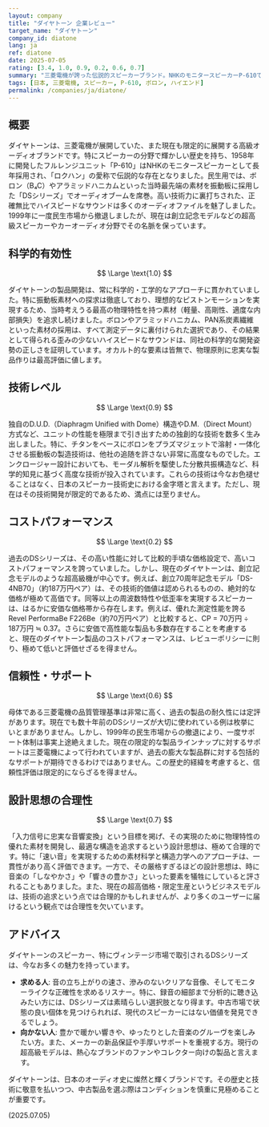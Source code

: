 ```yaml
---
layout: company
title: "ダイヤトーン 企業レビュー"
target_name: "ダイヤトーン"
company_id: diatone
lang: ja
ref: diatone
date: 2025-07-05
rating: [3.4, 1.0, 0.9, 0.2, 0.6, 0.7]
summary: "三菱電機が誇った伝説的スピーカーブランド。NHKのモニタースピーカーP-610でその名を馳せ、ボロンやアラミッドといった先進素材を駆使したDSシリーズで一時代を築いた。その技術力は今なお語り継がれるが、1999年の民生市場撤退を経て、現在は高級カーオーディオや限定的な超高級スピーカーの生産に留まる。過去の栄光は絶大だが、現在の限定的な活動と超高価格路線が、評価を複雑にしている。"
tags: [日本, 三菱電機, スピーカー, P-610, ボロン, ハイエンド]
permalink: /companies/ja/diatone/
---
```


## 概要

ダイヤトーンは、三菱電機が展開していた、また現在も限定的に展開する高級オーディオブランドです。特にスピーカーの分野で輝かしい歴史を持ち、1958年に開発したフルレンジユニット「P-610」はNHKのモニタースピーカーとして長年採用され、「ロクハン」の愛称で伝説的な存在となりました。民生用では、ボロン（B₄C）やアラミッドハニカムといった当時最先端の素材を振動板に採用した「DSシリーズ」でオーディオブームを席巻。高い技術力に裏打ちされた、正確無比でハイスピードなサウンドは多くのオーディオファイルを魅了しました。1999年に一度民生市場から撤退しましたが、現在は創立記念モデルなどの超高級スピーカーやカーオーディオ分野でその名脈を保っています。

## 科学的有効性

$$ \Large \text{1.0} $$

ダイヤトーンの製品開発は、常に科学的・工学的なアプローチに貫かれていました。特に振動板素材への探求は徹底しており、理想的なピストンモーションを実現するため、当時考えうる最高の物理特性を持つ素材（軽量、高剛性、適度な内部損失）を追求し続けました。ボロンやアラミッドハニカム、PAN系炭素繊維といった素材の採用は、すべて測定データに裏付けられた選択であり、その結果として得られる歪みの少ないハイスピードなサウンドは、同社の科学的な開発姿勢の正しさを証明しています。オカルト的な要素は皆無で、物理原則に忠実な製品作りは最高評価に値します。

## 技術レベル

$$ \Large \text{0.9} $$

独自のD.U.D.（Diaphragm Unified with Dome）構造やD.M.（Direct Mount）方式など、ユニットの性能を極限まで引き出すための独創的な技術を数多く生み出しました。特に、チタンをベースにボロンをプラズマジェットで溶射・一体化させる振動板の製造技術は、他社の追随を許さない非常に高度なものでした。エンクロージャー設計においても、モーダル解析を駆使した分散共振構造など、科学的知見に基づく高度な技術が投入されています。これらの技術は今なお色褪せることはなく、日本のスピーカー技術史における金字塔と言えます。ただし、現在はその技術開発が限定的であるため、満点には至りません。

## コストパフォーマンス

$$ \Large \text{0.2} $$

過去のDSシリーズは、その高い性能に対して比較的手頃な価格設定で、高いコストパフォーマンスを誇っていました。しかし、現在のダイヤトーンは、創立記念モデルのような超高級機が中心です。例えば、創立70周年記念モデル「DS-4NB70」（約187万円ペア）は、その技術的価値は認められるものの、絶対的な価格が極めて高価です。同等以上の周波数特性や低歪率を実現するスピーカーは、はるかに安価な価格帯から存在します。例えば、優れた測定性能を誇るRevel PerformaBe F226Be（約70万円ペア）と比較すると、CP = 70万円 ÷ 187万円 ≒ 0.37。さらに安価で高性能な製品も多数存在することを考慮すると、現在のダイヤトーン製品のコストパフォーマンスは、レビューポリシーに則り、極めて低いと評価せざるを得ません。

## 信頼性・サポート

$$ \Large \text{0.6} $$

母体である三菱電機の品質管理基準は非常に高く、過去の製品の耐久性には定評があります。現在でも数十年前のDSシリーズが大切に使われている例は枚挙にいとまがありません。しかし、1999年の民生市場からの撤退により、一度サポート体制は事実上途絶えました。現在の限定的な製品ラインナップに対するサポートは三菱電機によって行われていますが、過去の膨大な製品群に対する包括的なサポートが期待できるわけではありません。この歴史的経緯を考慮すると、信頼性評価は限定的にならざるを得ません。

## 設計思想の合理性

$$ \Large \text{0.7} $$

「入力信号に忠実な音響変換」という目標を掲げ、その実現のために物理特性の優れた素材を開発し、最適な構造を追求するという設計思想は、極めて合理的です。特に「速い音」を実現するための素材科学と構造力学へのアプローチは、一貫性があり高く評価できます。一方で、その厳格すぎるほどの設計思想は、時に音楽の「しなやかさ」や「響きの豊かさ」といった要素を犠牲にしていると評されることもありました。また、現在の超高価格・限定生産というビジネスモデルは、技術の追求という点では合理的かもしれませんが、より多くのユーザーに届けるという観点では合理性を欠いています。

## アドバイス

ダイヤトーンのスピーカー、特にヴィンテージ市場で取引されるDSシリーズは、今なお多くの魅力を持っています。

- **求める人**: 音の立ち上がりの速さ、滲みのないクリアな音像、そしてモニターライクな正確性を求めるリスナー。特に、録音の細部まで分析的に聴き込みたい方には、DSシリーズは素晴らしい選択肢となり得ます。中古市場で状態の良い個体を見つけられれば、現代のスピーカーにはない価値を発見できるでしょう。
- **向かない人**: 豊かで暖かい響きや、ゆったりとした音楽のグルーヴを楽しみたい方。また、メーカーの新品保証や手厚いサポートを重視する方。現行の超高級モデルは、熱心なブランドのファンやコレクター向けの製品と言えます。

ダイヤトーンは、日本のオーディオ史に燦然と輝くブランドです。その歴史と技術に敬意を払いつつ、中古製品を選ぶ際はコンディションを慎重に見極めることが重要です。

(2025.07.05)
